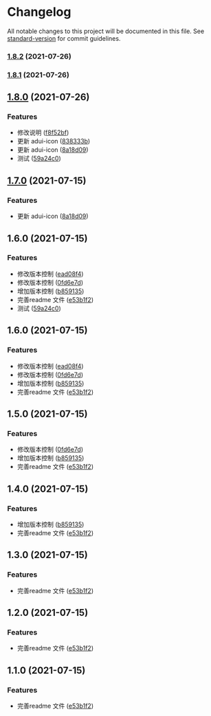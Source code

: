 # Changelog

All notable changes to this project will be documented in this file. See [standard-version](https://github.com/conventional-changelog/standard-version) for commit guidelines.

### [1.8.2](https://github.com/zhengpq/gulp-ad-icon-shaking/compare/v1.8.1...v1.8.2) (2021-07-26)

### [1.8.1](https://github.com/zhengpq/gulp-ad-icon-shaking/compare/v1.8.0...v1.8.1) (2021-07-26)

## [1.8.0](https://github.com/zhengpq/gulp-ad-icon-shaking/compare/v1.6.0...v1.8.0) (2021-07-26)


### Features

* 修改说明 ([f8f52bf](https://github.com/zhengpq/gulp-ad-icon-shaking/commit/f8f52bfa32acbdb847a59e87b62d363716a005ae))
* 更新 adui-icon ([838333b](https://github.com/zhengpq/gulp-ad-icon-shaking/commit/838333b9e712d1c959e1c8db9c69ba9fc1743f79))
* 更新 adui-icon ([8a18d09](https://github.com/zhengpq/gulp-ad-icon-shaking/commit/8a18d0942591cf66969e6b011e226951d4048e12))
* 测试 ([59a24c0](https://github.com/zhengpq/gulp-ad-icon-shaking/commit/59a24c0df2174dd9beb806ca054a7a3718cea8dd))

## [1.7.0](https://github.com/zhengpq/gulp-ad-icon-shaking/compare/v1.6.0...v1.7.0) (2021-07-15)


### Features

* 更新 adui-icon ([8a18d09](https://github.com/zhengpq/gulp-ad-icon-shaking/commit/8a18d0942591cf66969e6b011e226951d4048e12))

## 1.6.0 (2021-07-15)


### Features

* 修改版本控制 ([ead08f4](https://github.com/zhengpq/gulp-ad-icon-shaking/commit/ead08f46df9121edaf4dd467ba44598eb5b50e90))
* 修改版本控制 ([0fd6e7d](https://github.com/zhengpq/gulp-ad-icon-shaking/commit/0fd6e7ddb0d611d224ad200369097c7cf226c7a2))
* 增加版本控制 ([b859135](https://github.com/zhengpq/gulp-ad-icon-shaking/commit/b85913584a865665158db00326d713f3ead639d7))
* 完善readme 文件 ([e53b1f2](https://github.com/zhengpq/gulp-ad-icon-shaking/commit/e53b1f2dcb527624478866148a6a68b1a2f99e52))
* 测试 ([59a24c0](https://github.com/zhengpq/gulp-ad-icon-shaking/commit/59a24c0df2174dd9beb806ca054a7a3718cea8dd))

## 1.6.0 (2021-07-15)


### Features

* 修改版本控制 ([ead08f4](https://github.com/zhengpq/gulp-ad-icon-shaking/commit/ead08f46df9121edaf4dd467ba44598eb5b50e90))
* 修改版本控制 ([0fd6e7d](https://github.com/zhengpq/gulp-ad-icon-shaking/commit/0fd6e7ddb0d611d224ad200369097c7cf226c7a2))
* 增加版本控制 ([b859135](https://github.com/zhengpq/gulp-ad-icon-shaking/commit/b85913584a865665158db00326d713f3ead639d7))
* 完善readme 文件 ([e53b1f2](https://github.com/zhengpq/gulp-ad-icon-shaking/commit/e53b1f2dcb527624478866148a6a68b1a2f99e52))

## 1.5.0 (2021-07-15)


### Features

* 修改版本控制 ([0fd6e7d](https://github.com/zhengpq/gulp-ad-icon-shaking/commit/0fd6e7ddb0d611d224ad200369097c7cf226c7a2))
* 增加版本控制 ([b859135](https://github.com/zhengpq/gulp-ad-icon-shaking/commit/b85913584a865665158db00326d713f3ead639d7))
* 完善readme 文件 ([e53b1f2](https://github.com/zhengpq/gulp-ad-icon-shaking/commit/e53b1f2dcb527624478866148a6a68b1a2f99e52))

## 1.4.0 (2021-07-15)


### Features

* 增加版本控制 ([b859135](https://github.com/zhengpq/gulp-ad-icon-shaking/commit/b85913584a865665158db00326d713f3ead639d7))
* 完善readme 文件 ([e53b1f2](https://github.com/zhengpq/gulp-ad-icon-shaking/commit/e53b1f2dcb527624478866148a6a68b1a2f99e52))

## 1.3.0 (2021-07-15)


### Features

* 完善readme 文件 ([e53b1f2](https://github.com/zhengpq/gulp-ad-icon-shaking/commit/e53b1f2dcb527624478866148a6a68b1a2f99e52))

## 1.2.0 (2021-07-15)


### Features

* 完善readme 文件 ([e53b1f2](https://github.com/zhengpq/gulp-ad-icon-shaking/commit/e53b1f2dcb527624478866148a6a68b1a2f99e52))

## 1.1.0 (2021-07-15)


### Features

* 完善readme 文件 ([e53b1f2](https://github.com/zhengpq/gulp-ad-icon-shaking/commit/e53b1f2dcb527624478866148a6a68b1a2f99e52))
